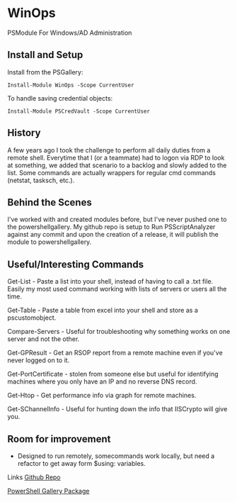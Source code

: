 # WinOps
PSModule For Windows/AD Administration

## Install and Setup
Install from the PSGallery:
```
Install-Module WinOps -Scope CurrentUser
```

To handle saving credential objects:
```
Install-Module PSCredVault -Scope CurrentUser
```
## History
A few years ago I took the challenge to perform all daily duties from a remote shell. Everytime that I (or a teammate) had to logon via RDP to look at something, we added that scenario to a backlog and slowly added to the list. Some commands are actually wrappers for regular cmd commands (netstat, tasksch, etc.).

## Behind the Scenes
I've worked with and created modules before, but I've never pushed one to the powershellgallery. My github repo is setup to Run PSScriptAnalyzer against any commit and upon the creation of a release, it will publish the module to powershellgallery.

## Useful/Interesting Commands
Get-List - Paste a list into your shell, instead of having to call a .txt file. Easily my most used command working with lists of servers or users all the time.

Get-Table - Paste a table from excel into your shell and store as a pscustomobject.

Compare-Servers - Useful for troubleshooting why something works on one server and not the other.

Get-GPResult - Get an RSOP report from a remote machine even if you've never logged on to it.

Get-PortCertificate - stolen from someone else but useful for identifying machines where you only have an IP and no reverse DNS record.

Get-Htop - Get performance info via graph for remote machines.

Get-SChannelInfo - Useful for hunting down the info that IISCrypto will give you.

## Room for improvement
- Designed to run remotely, somecommands work locally, but need a refactor to get away form $using: variables.

Links
[Github Repo](https://github.com/chisho21/WinOps)

[PowerShell Gallery Package](https://www.powershellgallery.com/packages/WinOps/0.10.0)
